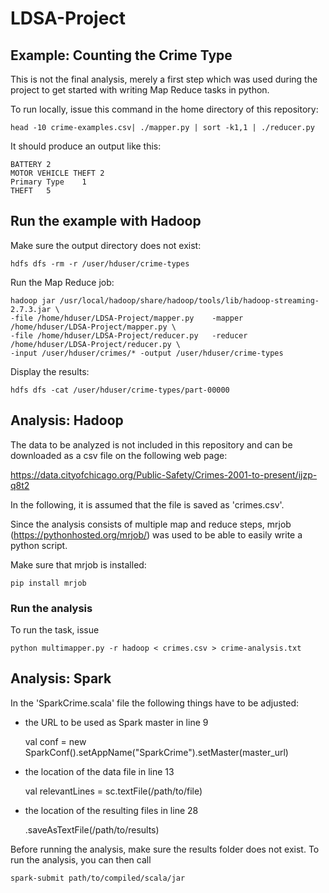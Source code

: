 # LDSA-Project

## Example: Counting the Crime Type

This is not the final analysis, merely a first step which was used during the project to get started with writing Map Reduce tasks in python.

To run locally, issue this command in the home directory of this repository:

	head -10 crime-examples.csv| ./mapper.py | sort -k1,1 | ./reducer.py

It should produce an output like this:

	BATTERY	2
	MOTOR VEHICLE THEFT	2
	Primary Type	1
	THEFT	5

## Run the example with Hadoop

Make sure the output directory does not exist:

	hdfs dfs -rm -r /user/hduser/crime-types

Run the Map Reduce job:

	hadoop jar /usr/local/hadoop/share/hadoop/tools/lib/hadoop-streaming-2.7.3.jar \
	-file /home/hduser/LDSA-Project/mapper.py    -mapper /home/hduser/LDSA-Project/mapper.py \
	-file /home/hduser/LDSA-Project/reducer.py   -reducer /home/hduser/LDSA-Project/reducer.py \
	-input /user/hduser/crimes/* -output /user/hduser/crime-types

Display the results:

	hdfs dfs -cat /user/hduser/crime-types/part-00000

## Analysis: Hadoop 

The data to be analyzed is not included in this repository and can be downloaded as a csv file on the following web page:

https://data.cityofchicago.org/Public-Safety/Crimes-2001-to-present/ijzp-q8t2

In the following, it is assumed that the file is saved as 'crimes.csv'.

Since the analysis consists of multiple map and reduce steps, mrjob (https://pythonhosted.org/mrjob/) was used to be able to easily write a python script.

Make sure that mrjob is installed:

	pip install mrjob

### Run the analysis

To run the task, issue

	python multimapper.py -r hadoop < crimes.csv > crime-analysis.txt

## Analysis: Spark

In the 'SparkCrime.scala' file the following things have to be adjusted:

* the URL to be used as Spark master in line 9

	val conf = new SparkConf().setAppName("SparkCrime").setMaster(master_url)

* the location of the data file in line 13

	val relevantLines = sc.textFile(/path/to/file)

* the location of the resulting files in line 28

	.saveAsTextFile(/path/to/results)

Before running the analysis, make sure the results folder does not exist. To run the analysis, you can then call 

	spark-submit path/to/compiled/scala/jar




